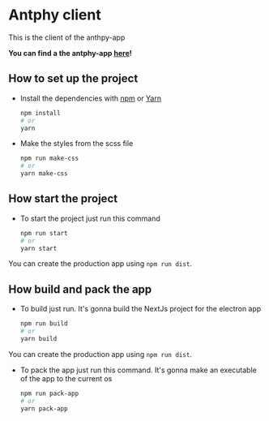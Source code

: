 # Antphy client

This is the client of the anthpy-app

**You can find a the antphy-app [here](https://github.com/Dlumior/antphy)!**

## How to set up the project

- Install the dependencies with [npm](https://docs.npmjs.com/cli/init) or [Yarn](https://yarnpkg.com/lang/en/docs/cli/create/)

  ```bash
  npm install
  # or
  yarn
  ```

- Make the styles from the scss file

  ```bash
  npm run make-css
  # or
  yarn make-css
  ```

## How start the project

- To start the project just run this command

  ```bash
  npm run start
  # or
  yarn start
  ```
You can create the production app using `npm run dist`.


## How build and pack the app

- To build just run. It's gonna build the NextJs project for the electron app

  ```bash
  npm run build
  # or
  yarn build
  ```
You can create the production app using `npm run dist`.

- To pack the app just run this command. It's gonna make an executable of the app to the current os

  ```bash
  npm run pack-app
  # or
  yarn pack-app
  ```

